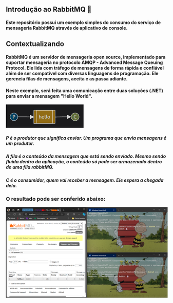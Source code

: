 ## Introdução ao RabbitMQ :rabbit:

#### Este repositório possui um exemplo simples do consumo do serviço de mensageria RabbitMQ através de aplicativo de console.



## Contextualizando 

#### RabbitMQ é um servidor de mensageria open source, implementado para suportar mensageria no protocolo AMQP - Advanced Message Queuing Protocol. Ele lida com tráfego de mensagens de forma rápida e confiável além de ser compatível com diversas linguagens de programação. Ele gerencia filas de mensagens, aceita e as passa adiante.

####  Neste exemplo, será feita uma comunicação entre duas soluções (.NET) para enviar a mensagem "Hello World".

![HelloWorldQueueing](https://github.com/majuliah/RabbitMQ/blob/main/imgs/simpleExample.png?raw=true)

##### P é o produtor que significa enviar. Um programa que envia mensagens é um produtor.

##### A fila é o conteúdo da mensagem que está sendo enviado. Mesmo sendo fluída dentro da aplicação, o conteúdo só pode ser armazenado dentro de uma fila rabbitMQ.

##### C é o consumidor, quem vai receber a mensagem. Ele espera a chegada dela.



### O resultado pode ser conferido abaixo:

![resultado](https://github.com/majuliah/RabbitMQ/blob/main/imgs/exemploPratico.png?raw=true)
